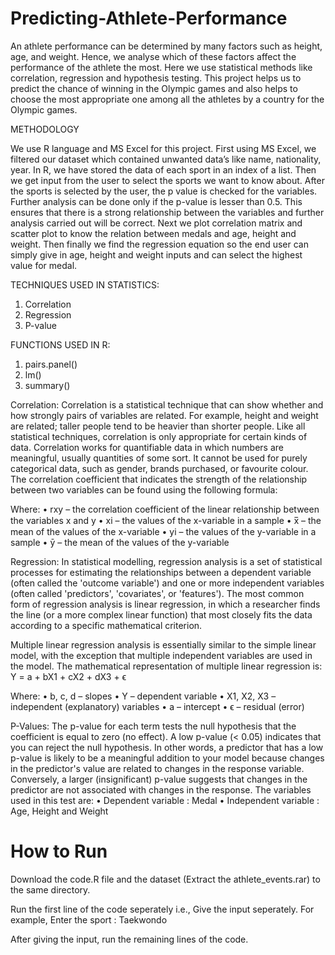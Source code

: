 # Predicting-Athlete-Performance

An athlete performance can be determined by many factors such as height, age, and weight. Hence, we analyse which of these factors affect the performance of the athlete the most. Here we use statistical methods like correlation, regression and hypothesis testing. This project helps us to predict the chance of winning in the Olympic games and also helps to choose the most appropriate one among all the athletes by a country for the Olympic games.

METHODOLOGY

We use R language and MS Excel for this project. First using MS Excel, we filtered our dataset which contained unwanted data’s like name, nationality, year. In R, we have stored the data of each sport in an index of a list. Then we get input from the user to select the sports we want to know about. After the sports is selected by the user, the p value is checked for the variables. Further analysis can be done only if the p-value is lesser than 0.5. This ensures that there is a strong relationship between the variables and further analysis carried out will be correct. Next we plot correlation matrix and scatter plot to know the relation between medals and age, height and weight. Then finally we find the regression equation so the end user can simply give in age, height and weight inputs and can select the highest value for medal.

TECHNIQUES USED IN STATISTICS:

1.  Correlation
2. Regression
3. P-value

FUNCTIONS USED IN R:
1. pairs.panel()
2. lm() 
3. summary()

Correlation:
Correlation is a statistical technique that can show whether and how strongly pairs of variables are related. For example, height and weight are related; taller people tend to be heavier than shorter people. Like all statistical techniques, correlation is only appropriate for certain kinds of data. Correlation works for quantifiable data in which numbers are meaningful, usually quantities of some sort. It cannot be used for purely categorical data, such as gender, brands purchased, or favourite colour.
The correlation coefficient that indicates the strength of the relationship between two variables can be found using the following formula:

Where:
•	rxy – the correlation coefficient of the linear relationship between the variables x and y
•	xi – the values of the x-variable in a sample
•	x̅ – the mean of the values of the x-variable
•	yi – the values of the y-variable in a sample
•	ȳ – the mean of the values of the y-variable

Regression:
In statistical modelling, regression analysis is a set of statistical processes for estimating the relationships between a dependent variable (often called the 'outcome variable') and one or more independent variables (often called 'predictors', 'covariates', or 'features'). The most common form of regression analysis is linear regression, in which a researcher finds the line (or a more complex linear function) that most closely fits the data according to a specific mathematical criterion.

Multiple linear regression analysis is essentially similar to the simple linear model, with the exception that multiple independent variables are used in the model. The mathematical representation of multiple linear regression is:
Y = a + bX1 + cX2 + dX3 + ϵ
 
Where:
•	b, c, d – slopes
•	Y – dependent variable
•	X1, X2, X3 – independent (explanatory) variables
•	a – intercept
•	ϵ – residual (error)

P-Values:
The p-value for each term tests the null hypothesis that the coefficient is equal to zero (no effect). A low p-value (< 0.05) indicates that you can reject the null hypothesis. In other words, a predictor that has a low p-value is likely to be a meaningful addition to your model because changes in the predictor's value are related to changes in the response variable.
Conversely, a larger (insignificant) p-value suggests that changes in the predictor are not associated with changes in the response.
The variables used in this test are:
•	Dependent variable   : Medal
•	Independent variable : Age, Height and Weight

# How to Run

Download the code.R file and the dataset (Extract the athlete_events.rar) to the same directory. 

Run the first line of the code seperately i.e., Give the input seperately. For example, Enter the sport : Taekwondo

After giving the input, run the remaining lines of the code.


